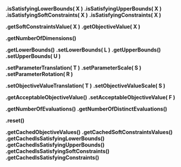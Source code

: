 **.isSatisfyingLowerBounds( X )**
**.isSatisfyingUpperBounds( X )**
**.isSatisfyingSoftConstraints( X )**
**.isSatisfyingConstraints( X )**
  
**.getSoftConstraintsValue( X )**
**.getObjectiveValue( X )**
  
**.getNumberOfDimensions()**
  
**.getLowerBounds()**
**.setLowerBounds( L )**
**.getUpperBounds()**
**.setUpperBounds( U )**

**.setParameterTranslation( T )**
**.setParameterScale( S )**
**.setParameterRotation( R )**

**.setObjectiveValueTranslation( T )**
**.setObjectiveValueScale( S )**

**.getAcceptableObjectiveValue()**
**.setAcceptableObjectiveValue( F )**

**.getNumberOfEvaluations()**
**.getNumberOfDistinctEvaluations()**

**.reset()**

**.getCachedObjectiveValues()**
**.getCachedSoftConstraintsValues()**
**.getCachedIsSatisfyingLowerBounds()**
**.getCachedIsSatisfyingUpperBounds()**
**.getCachedIsSatisfyingSoftConstraints()**
**.getCachedIsSatisfyingConstraints()**
